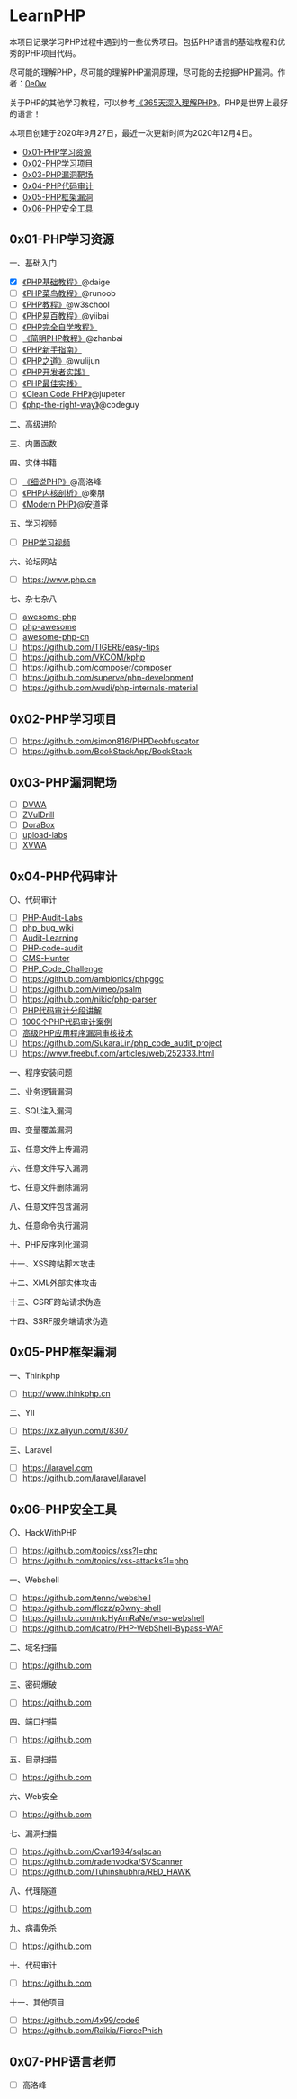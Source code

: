 # LearnPHP

本项目记录学习PHP过程中遇到的一些优秀项目。包括PHP语言的基础教程和优秀的PHP项目代码。

尽可能的理解PHP，尽可能的理解PHP漏洞原理，尽可能的去挖掘PHP漏洞。作者：[0e0w](https://github.com/0e0w/LearnPHP)

关于PHP的其他学习教程，可以参考[《365天深入理解PHP》](https://github.com/0e0w/365PHP)。PHP是世界上最好的语言！

本项目创建于2020年9月27日，最近一次更新时间为2020年12月4日。

- [0x01-PHP学习资源](https://github.com/0e0w/LearnPHP#0x01-php%E5%AD%A6%E4%B9%A0%E8%B5%84%E6%BA%90)
- [0x02-PHP学习项目](https://github.com/0e0w/LearnPHP#0x02-php%E5%AD%A6%E4%B9%A0%E9%A1%B9%E7%9B%AE)
- [0x03-PHP漏洞靶场](https://github.com/0e0w/LearnPHP#0x03-php%E6%BC%8F%E6%B4%9E%E9%9D%B6%E5%9C%BA)
- [0x04-PHP代码审计](https://github.com/0e0w/LearnPHP#0x04-php%E4%BB%A3%E7%A0%81%E5%AE%A1%E8%AE%A1)
- [0x05-PHP框架漏洞](https://github.com/0e0w/LearnPHP#0x05-php%E6%A1%86%E6%9E%B6%E6%BC%8F%E6%B4%9E)
- [0x06-PHP安全工具](https://github.com/0e0w/LearnPHP#0x06-php%E5%AE%89%E5%85%A8%E5%B7%A5%E5%85%B7)

## 0x01-PHP学习资源

一、基础入门

- [x] [《PHP基础教程》](https://github.com/daige/php)@daige
- [ ] [《PHP菜鸟教程》](https://www.runoob.com/php/php-tutorial.html)@runoob
- [ ] [《PHP教程》](https://www.w3school.com.cn/php/index.asp)@w3school
- [ ] [《PHP易百教程》](https://www.yiibai.com/php/)@yiibai
- [ ] [《PHP完全自学教程》](https://www.php.cn/php/php-tutorial.html)
- [ ] [《简明PHP教程》](https://github.com/zhanbai/a-byte-of-php)@zhanbai
- [ ] [《PHP新手指南》](https://wiki.jikexueyuan.com/project/php/)
- [ ] [《PHP之道》](http://wulijun.github.io/php-the-right-way)@wulijun
- [ ] [《PHP开发者实践》](https://ryancao.gitbooks.io/php-developer-prepares/content)
- [ ] [《PHP最佳实践》](https://wiki.jikexueyuan.com/project/php-best-practices)
- [ ] [《Clean Code PHP》](https://github.com/jupeter/clean-code-php)@jupeter
- [ ] [《php-the-right-way》](https://github.com/codeguy/php-the-right-way)@codeguy

二、高级进阶

三、内置函数

四、实体书籍

- [ ] [《细说PHP》](https://item.jd.com/12669278.html)@高洛峰
- [ ] [《PHP内核剖析》](https://item.jd.com/12267210.html)@秦朋
- [ ] [《Modern PHP》](https://item.jd.com/11786541.html)@安道译

五、学习视频

- [ ] [PHP学习视频](https://github.com/woyard/phpmysql)

六、论坛网站

- [ ] https://www.php.cn

七、杂七杂八

- [ ] [awesome-php](https://github.com/ziadoz/awesome-php)
- [ ] [php-awesome](https://github.com/shockerli/php-awesome)
- [ ] [awesome-php-cn](https://github.com/jobbole/awesome-php-cn)
- [ ] https://github.com/TIGERB/easy-tips
- [ ] https://github.com/VKCOM/kphp
- [ ] https://github.com/composer/composer
- [ ] https://github.com/superve/php-development
- [ ] https://github.com/wudi/php-internals-material

## 0x02-PHP学习项目

- [ ] https://github.com/simon816/PHPDeobfuscator
- [ ] https://github.com/BookStackApp/BookStack

## 0x03-PHP漏洞靶场

- [ ] [DVWA](https://github.com/digininja/DVWA)
- [ ] [ZVulDrill](https://github.com/710leo/ZVulDrill)
- [ ] [DoraBox](https://github.com/Acmesec/DoraBox)
- [ ] [upload-labs](https://github.com/c0ny1/upload-labs)
- [ ] [XVWA](https://github.com/s4n7h0/xvwa)

## 0x04-PHP代码审计

〇、代码审计

- [ ] [PHP-Audit-Labs](https://github.com/hongriSec/PHP-Audit-Labs)
- [ ] [php_bug_wiki](https://github.com/aleenzz/php_bug_wiki)
- [ ] [Audit-Learning](https://github.com/jiangsir404/Audit-Learning)
- [ ] [PHP-code-audit](https://github.com/jiangsir404/PHP-code-audit)
- [ ] [CMS-Hunter](https://github.com/SecWiki/CMS-Hunter)
- [ ] [PHP_Code_Challenge](https://github.com/yaofeifly/PHP_Code_Challenge)
- [ ] https://github.com/ambionics/phpggc
- [ ] https://github.com/vimeo/psalm
- [ ] https://github.com/nikic/php-parser
- [ ] [PHP代码审计分段讲解](https://github.com/bowu678/php_bugs)
- [ ] [1000个PHP代码审计案例](https://github.com/Xyntax/1000php)
- [ ] [高级PHP应用程序漏洞审核技术](https://github.com/Jyny/pasc2at)
- [ ] https://github.com/SukaraLin/php_code_audit_project
- [ ] https://www.freebuf.com/articles/web/252333.html

一、程序安装问题

二、业务逻辑漏洞

三、SQL注入漏洞

四、变量覆盖漏洞

五、任意文件上传漏洞

六、任意文件写入漏洞

七、任意文件删除漏洞

八、任意文件包含漏洞

九、任意命令执行漏洞

十、PHP反序列化漏洞

十一、XSS跨站脚本攻击

十二、XML外部实体攻击

十三、CSRF跨站请求伪造

十四、SSRF服务端请求伪造

## 0x05-PHP框架漏洞

一、Thinkphp

- [ ] http://www.thinkphp.cn

二、YII

- [ ] https://xz.aliyun.com/t/8307

三、Laravel

- [ ] https://laravel.com
- [ ] https://github.com/laravel/laravel

## 0x06-PHP安全工具

〇、HackWithPHP

- [ ] https://github.com/topics/xss?l=php
- [ ] https://github.com/topics/xss-attacks?l=php

一、Webshell

- [ ] https://github.com/tennc/webshell
- [ ] https://github.com/flozz/p0wny-shell
- [ ] https://github.com/mIcHyAmRaNe/wso-webshell
- [ ] https://github.com/lcatro/PHP-WebShell-Bypass-WAF

二、域名扫描

- [ ] https://github.com

三、密码爆破

- [ ] https://github.com

四、端口扫描

- [ ] https://github.com

五、目录扫描

- [ ] https://github.com

六、Web安全

- [ ] https://github.com

七、漏洞扫描

- [ ] https://github.com/Cvar1984/sqlscan
- [ ] https://github.com/radenvodka/SVScanner
- [ ] https://github.com/Tuhinshubhra/RED_HAWK

八、代理隧道

- [ ] https://github.com

九、病毒免杀

- [ ] https://github.com

十、代码审计

- [ ] https://github.com

十一、其他项目

- [ ] https://github.com/4x99/code6
- [ ] https://github.com/Raikia/FiercePhish

## 0x07-PHP语言老师

- [ ] 高洛峰